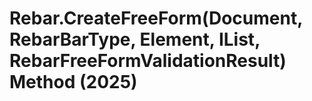 # Rebar.CreateFreeForm(Document, RebarBarType, Element, IList<CurveLoop>, RebarFreeFormValidationResult) Method (2025)

﻿